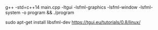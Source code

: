 g++ -std=c++14 main.cpp -ltgui -lsfml-graphics -lsfml-window -lsfml-system -o program && ./program


sudo apt-get install libsfml-dev
https://tgui.eu/tutorials/0.8/linux/